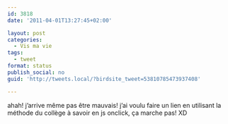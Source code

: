 ```yaml
---
id: 3818
date: '2011-04-01T13:27:45+02:00'

layout: post
categories:
  - Vis ma vie
tags:
  - tweet
format: status
publish_social: no
guid: 'http://tweets.local/?birdsite_tweet=53810785473937408'

---
```


ahah! j’arrive même pas être mauvais! j’ai voulu faire un lien en utilisant la méthode du collège à savoir en js onclick, ça marche pas! XD